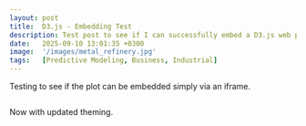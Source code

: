 ```yaml
---
layout: post
title:  D3.js - Embedding Test
description: Test post to see if I can successfully embed a D3.js web plot and figure out the best theming for the blog.
date:   2025-09-10 13:01:35 +0300
image:  '/images/metal_refinery.jpg'
tags:   [Predictive Modeling, Business, Industrial]
---
```


Testing to see if the plot can be embedded simply via an iframe.

<iframe width="100%" height="0" frameborder="0"
  src="https://observablehq.com/embed/@umbertofasci/jekylltestplot@48?cells=plot"></iframe>

Now with updated theming.